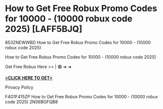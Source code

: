 # How to Get Free Robux Promo Codes for 10000 - (10000 robux code 2025) [LAFF5BJQ]

853ZNEWWBD How to Get Free Robux Promo Codes for 10000 - (10000 robux code 2025)

How to Get Free Robux Promo Codes for 10000 - (10000 robux code 2025)

Get Free Robux Here >> | 🟢 ➜ ➜ 

**[=CLICK HERE TO GET=](https://www.google.com/url?q=https%3A%2F%2Fappbitly.com%2FLfnyn)**

Privacy Policy

 F4G1F415ZP How to Get Free Robux Promo Codes for 10000 - (10000 robux code 2025) 2N06BGFQB8

